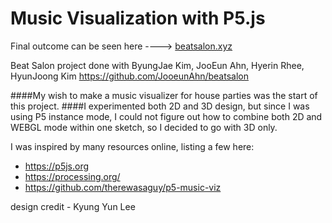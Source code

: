 # Music Visualization with P5.js

Final outcome can be seen here ----> [beatsalon.xyz](http://beatsalon.xyz)

Beat Salon project done with ByungJae Kim, JooEun Ahn, Hyerin Rhee, HyunJoong Kim
https://github.com/JooeunAhn/beatsalon



####My wish to make a music visualizer for house parties was the start of this project.
####I experimented both 2D and 3D design, but since I was using P5 instance mode, I could not figure out how to combine both 2D and WEBGL mode within one sketch, so I decided to go with 3D only.


I was inspired by many resources online, listing a few here:
* https://p5js.org
* https://processing.org/
* https://github.com/therewasaguy/p5-music-viz








design credit - Kyung Yun Lee

